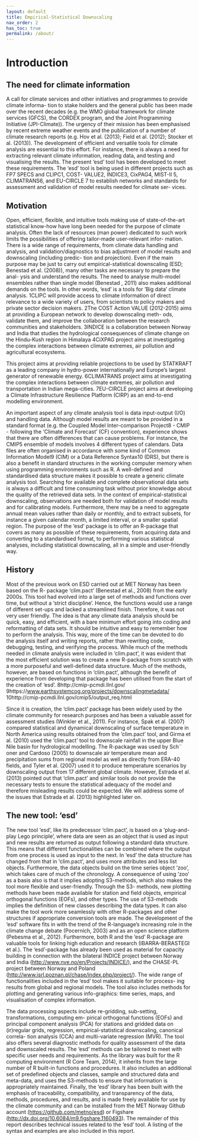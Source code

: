 ```yaml
---
layout: default
title: Empirical-Statistical Downscaling
nav_order: 2 
has_toc: true
permalink: /about/
---
```


# Introduction

## The need for climate information
A call for climate services and other initiatives and programmes to provide climate informa-
tion to stake holders and the general public has been made over the recent decades (e.g. the
WMO global framework for climate services (GFCS), the CORDEX program, and the Joint
Programming Initiative (JPI-Climate)). The urgency of their mission has been emphasised by
recent extreme weather events and the publication of a number of climate research reports (e.g.
Hov et al. (2013); Field et al. (2012); Stocker et al. (2013)).
The development of efficient and versatile tools for climate analysis are essential to this effort.
For instance, there is always a need for extracting relevant climate information, reading data,
and testing and visualising the results. The present ‘esd’ tool has been developed to meet these
requirements.
The ‘esd’ tool is being used in different projects such as FP7 SPECS and CLIPC1, COST-
VALUE2, INDICE3, CixPAG4, MIST-II 5, CLIMATRANS6, and EU-CIRCLE 7 to establish
networks and standards for assessment and validation of model results needed for climate ser-
vices.

## Motivation
Open, efficient, flexible, and intuitive tools making use of state-of-the-art statistical know-how
have long been needed for the purpose of climate analysis. Often the lack of resources (man
power) dedicated to such work limits the possibilities of offering tailor-made user-relevant infor-
mation. There is a wide range of requirements, from climate data handling and analysis, and
validation/diagnostics to bias adjustment of model results and downscaling (including predic-
tion and projection). Even if the main purpose may be just to carry out empirical-statistical
downscaling (ESD; Benestad et al. (2008)), many other tasks are necessary to prepare the anal-
ysis and understand the results. The need to analyse multi-model ensembles rather than single
model (Benestad , 2011) also makes additional demands on the tools. In other words, ‘esd’ is
a tools for ’Big data’ climate analysis.
1CLIPC will provide access to climate information of direct relevance to a wide variety of users, from scientists
to policy makers and private sector decision makers.
2The COST Action VALUE (2012-2015) aims at providing a European network to develop downscaling meth-
ods, validate them, and improve the collaboration between the research communities and stakeholders.
3INDICE is a collaboration between Norway and India that studies the hydrological consequences of climate
change on the Hindu-Kush region in Himalaya
4CiXPAG project aims at investigating the complex interactions between climate extremes, air pollution and
agricultural ecosystems.

This project aims at providing reliable projections to be used by STATKRAFT as a leading company in
hydro-power internationally and Europe’s largest generator of renewable energy.
6CLIMATRANS project aims at investigating the complex interactions between climate extremes, air pollution
and transportation in Indian mega-cities.
7EU-CIRCLE project aims at developing a Climate Infrastructure Resilience Platform (CIRP) as an end-to-end
modelling environment.

An important aspect of any climate analysis tool is data input-output (I/O) and handling data.
Although model results are meant to be provided in a standard format (e.g. the Coupled Model
Inter-comparison Project8 - CMIP - following the ‘Climate and Forecast’ (CF) convention),
experience shows that there are often differences that can cause problems. For instance, the
CMIP5 ensemble of models involves 4 different types of calendars.
Data files are often organised in accordance with some kind of Common Information Model9
(CIM) or a Data Reference Syntax10 (DRS), but there is also a benefit in standard structures in
the working computer memory when using programming environments such as R. A well-defined
and standardised data structure makes it possible to create a generic climate analysis tool.
Searching for available and complete observational data sets is always a difficult and time
consuming task without prior knowledge about the quality of the retrieved data sets. In the
context of empirical-statistical downscaling, observations are needed both for validation of model
results and for calibrating models. Furthermore, there may be a need to aggregate annual mean
values rather than daily or monthly, and to extract subsets, for instance a given calendar month,
a limited interval, or a smaller spatial region.
The purpose of the ‘esd’ package is to offer an R-package that covers as many as possible of
these requirements, from acquiring data and converting to a standardised format, to performing
various statistical analyses, including statistical downscaling, all in a simple and user-friendly
way.

## History
Most of the previous work on ESD carried out at MET Norway has been based on the R-
package ‘clim.pact’ (Benestad et al., 2008) from the early 2000s. This tool had evolved into
a large set of methods and functions over time, but without a ‘strict discipline’. Hence, the
functions would use a range of different set-ups and lacked a streamlined finish. Therefore, it
was not very user friendly. The idea is that any climate data analysis should be quick, easy, and
efficient, with a bare minimum effort going into coding and reformatting of data sets. It should
be intuitive and easy to remember how to perform the analysis. This way, more of the time can
be devoted to do the analysis itself and writing reports, rather than rewriting code, debugging,
testing, and verifying the process. While much of the methods needed in climate analysis were
included in ‘clim.pact’, it was evident that the most efficient solution was to create a new
R-package from scratch with a more purposeful and well-defined data structure. Much of the
methods, however, are based on functions in ‘clim.pact’, although the benefit of experience
from developing that package has been utilised from the start of the creation of ‘esd’.
8http://cmip-pcmdi.llnl.gov/
9https://www.earthsystemcog.org/projects/downscalingmetadata/
10http://cmip-pcmdi.llnl.gov/cmip5/output_req.html

Since it is creation, the ‘clim.pact’ package has been widely used by the climate community
for research purposes and has been a valuable asset for assessment studies (Winkler et al.,
2011). For instance, Spak et al. (2007) compared statistical and dynamical downscaling of
surface temperature in North America using results obtained from the ‘clim.pact’ tool, and
Girma et al. (2010) used the ‘clim.pact’ tool to downscale rainfall in the upper Blue Nile
basin for hydrological modelling.
The R-package was used by Sch¨
oner and Cardoso (2005) to downscale air temperature mean
and precipitation sums from regional model as well as directly from ERA-40 fields, and Tyler
et al. (2007) used it to produce temperature scenarios by downscaling output from 17 different
global climate. However, Estrada et al. (2013) pointed out that ‘clim.pact’ and similar tools
do not provide the necessary tests to ensure the statistical adequacy of the model and therefore
misleading results could be expected. We will address some of the issues that Estrada et al. (2013)
highlighted later on.

## The new tool: ‘esd’
The new tool ‘esd’, like its predecessor ‘clim.pact’, is based on a ‘plug-and-play Lego
principle’, where data are seen as an object that is used as input and new results are returned
as output following a standard data structure. This means that different functionalities can
be combined where the output from one process is used as input to the next. In ‘esd’ the
data structure has changed from that in ‘clim.pact’, and uses more attributes and less list
objects. Furthermore, the data objects build on the time series object ‘zoo’, which takes care
of much of the chronology. A consequence of using ‘zoo’ as a basis also is that it implies
adopting S3-methods, which also makes the tool more flexible and user-friendly. Through the S3-
methods, new plotting methods have been made available for station and field objects, empirical
orthogonal functions (EOFs), and other types. The use of S3-methods implies the definition of
new classes describing the data types. It can also make the tool work more seamlessly with
other R-packages and other structures if appropriate conversion tools are made.
The development of the ‘esd’ software fits in with the trend of the R-language’s increasing
role in the climate change debate (Pocernich, 2003) and as an open science platform (Pebesma
et al., 2012). Furthermore, both R and the ‘esd’ R-package are valuable tools for linking
high education and research (IBARRA-BERASTEGI et al.). The ‘esd’-package has already
been used as material for capacity building in connection with the bilateral INDICE project
between Norway and India (http://www.nve.no/en/Projects/INDICE/), and the CHASE-PL
project between Norway and Poland
(http://www.isrl.poznan.pl/chase/index.php/project/).
The wide range of functionalities included in the ‘esd’ tool makes it suitable for process-
ing results from global and regional models. The tool also includes methods for plotting and
generating various info-graphics: time series, maps, and visualisation of complex information.

The data processing aspects include re-gridding, sub-setting, transformations, computing em-
pirical orthogonal functions (EOFs) and principal component analysis (PCA) for stations and
gridded data on (ir)regular grids, regression, empirical-statistical downscaling, canonical correla-
tion analysis (CCA) and multi-variate regression (MVR). The tool also offers several diagnostic
methods for quality assessment of the data and downscaled results. The ‘esd’ methods can be
tailored to meet with specific user needs and requirements.
As the library was built for the R computing environment (R Core Team, 2014), it inherits
from the large number of R built-in functions and procedures. It also includes an additional
set of predefined objects and classes, sample and structured data and meta-data, and uses the
S3-methods to ensure that information is appropriately maintained. Finally, the ‘esd’ library
has been built with the emphasis of traceability, compatibility, and transparency of the data,
methods, procedures, and results, and is made freely available for use by the climate community
and can be installed from the MET Norway Github account (https://github.com/metno/esd)
or Figshare (http://dx.doi.org/10.6084/m9.figshare.1160493).
The remainder of this report describes technical issues related to the ‘esd’ tool. A listing of
the syntax and examples are also included in this report.
